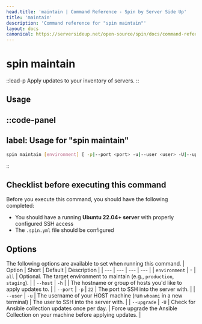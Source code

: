 ```yaml
---
head.title: 'maintain | Command Reference - Spin by Server Side Up'
title: 'maintain'
description: 'Command reference for "spin maintain"'
layout: docs
canonical: https://serversideup.net/open-source/spin/docs/command-reference/maintain
---
```

# spin maintain
::lead-p
Apply updates to your inventory of servers.
::

## Usage
::code-panel
---
label: Usage for "spin maintain"
---
```bash
spin maintain [environment] [ -p|--port <port> -u|--user <user> -U|--upgrade ]
```
::

## Checklist before executing this command
Before you execute this command, you should have the following completed:

- You should have a running **Ubuntu 22.04+ server** with properly configured SSH access
- The `.spin.yml` file should be configured 

## Options
The following options are available to set when running this command.
| Option | Short | Default | Description |
| --- | --- | --- | --- |
| `environment` | - | `all` | Optional. The target environment to maintain (e.g., `production`, `staging`). |
| `--host` | `-h` | <none> | The hostname or group of hosts you'd like to apply updates to. |
| `--port` | `-p` | `22` | The port to SSH into the server with. |
| `--user` | `-u` | The username of your HOST machine (run `whoami` in a new terminal) | The user to SSH into the server with. |
| `--upgrade` | `-U` | Check for Ansible collection updates once per day. | Force upgrade the Ansible Collection on your machine before applying updates. |